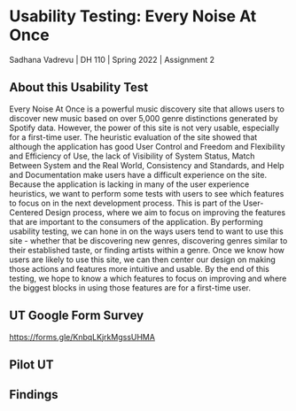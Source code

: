 # Usability Testing: Every Noise At Once

Sadhana Vadrevu | DH 110 | Spring 2022 | Assignment 2

## About this Usability Test

Every Noise At Once is a powerful music discovery site that allows users to discover new music based on over 5,000 genre distinctions generated by Spotify data. However, the power of this site is not very usable, especially for a first-time user. The heuristic evaluation of the site showed that although the application has good User Control and Freedom and Flexibility and Efficiency of Use, the lack of Visibility of System Status, Match Between System and the Real World, Consistency and Standards, and Help and Documentation make users have a difficult experience on the site. Because the application is lacking in many of the user experience heuristics, we want to perform some tests with users to see which features to focus on in the next development process. This is part of the User-Centered Design process, where we aim to focus on improving the features that are important to the consumers of the application. By performing usability testing, we can hone in on the ways users tend to want to use this site - whether that be discovering new genres, discovering genres similar to their established taste, or finding artists within a genre. Once we know how users are likely to use this site, we can then center our design on making those actions and features more intuitive and usable. By the end of this testing, we hope to know a which features to focus on improving and where the biggest blocks in using those features are for a first-time user.

## UT Google Form Survey
https://forms.gle/KnbqLKjrkMgssUHMA

## Pilot UT

## Findings
